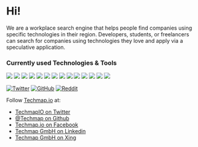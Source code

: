 # Hi!

We are a workplace search engine that helps people find companies using specific technologies in their region. Developers, students, or freelancers can search for companies using technologies they love and apply via a speculative application. 

### Currently used Technologies & Tools
![](https://img.shields.io/badge/Code-JavaScript-red?style=flat&logo=javascript&logoColor=white)
![](https://img.shields.io/badge/Code-Groovy-red?style=flat&logo=apache-groovy&logoColor=white)
![](https://img.shields.io/badge/Framework-React.js-orange?style=flat&logo=react&logoColor=white)
![](https://img.shields.io/badge/Framework-Next.js-orange?style=flat&logo=next.js&logoColor=white)
![](https://img.shields.io/badge/DB-MongoDB-yellow?style=flat&logo=mongodb&logoColor=white)
![](https://img.shields.io/badge/DB-Elasticsearch-yellow?style=flat&logo=elasticsearch&logoColor=white)
![](https://img.shields.io/badge/DevOps-Docker-blueviolet?style=flat&logo=docker&logoColor=white)
![](https://img.shields.io/badge/DevOps-Kubernetes-blueviolet?style=flat&logo=kubernetes&logoColor=white)
![](https://img.shields.io/badge/PaaS-Vercel-9cf?style=flat&logo=vercel&logoColor=white)
![](https://img.shields.io/badge/Cloud-AWS-9cf?style=flat&logo=mySQL&logoColor=white)
![](https://img.shields.io/badge/Editor-IntelliJ_IDEA-informational?style=flat&logo=intellij-idea&logoColor=white)
![](https://img.shields.io/badge/Editor-VSCode-informational?style=flat&logo=visual-studio-code&logoColor=white)
![](https://img.shields.io/badge/OS-Linux-blue?style=flat&logo=linux&logoColor=white)
![](https://img.shields.io/badge/OS-MacOS-blue?style=flat&logo=apple&logoColor=white)

[![Twitter](https://img.shields.io/twitter/follow/techmapio?label=Followers&style=social)](https://twitter.com/joergrech)
[![GitHub](https://img.shields.io/github/followers/techmap?affiliations=OWNER%2CCOLLABORATOR%2CORGANIZATION_MEMBER&style=social)](https://github.com/joergrech)
[![Reddit](https://img.shields.io/reddit/user-karma/combined/techmap_io?label=Karma&style=social)](https://www.reddit.com/user/Joerg_Rech)


Follow [Techmap.io](https://techmap.io) at:
* <a target="_blank" href="https://twitter.com/techmapio">TechmapIO on Twitter</a>
* <a target="_blank" href="https://github.com/Techmap">@Techmap on Github</a>
* <a target="_blank" href="https://www.facebook.com/techmap.io">Techmap.io on Facebook</a>
* <a target="_blank" href="https://www.linkedin.com/company/techmap-gmbh">Techmap GmbH on Linkedin</a>
* <a target="_blank" href="https://www.xing.com/pages/techmapgmbh">Techmap GmbH on Xing</a> 

<!--
[![GitHub](https://img.shields.io/github/stars/techmap?style=social)](https://github.com/joergrech)

[![My GitHub stats](https://github-readme-stats.vercel.app/api?username=techmap&include_all_commits=true&count_private=true&show_icons=true&line_height=20&theme=radical)](https://github.com/anuraghazra/github-readme-stats)
[![Top Langs](https://github-readme-stats.vercel.app/api/top-langs/?username=techmap&include_all_commits=true&count_private=true&show_icons=true&hide=html,CSS&theme=radical)](https://github.com/anuraghazra/github-readme-stats)

**joergrech/joergrech** is a ✨ _special_ ✨ repository because its `README.md` (this file) appears on your GitHub profile.

Here are some ideas to get you started:

- 🔭 I’m currently working on ...
- 🌱 I’m currently learning ...
- 👯 I’m looking to collaborate on ...
- 🤔 I’m looking for help with ...
- 💬 Ask me about ...
- 📫 How to reach me: ...
- 😄 Pronouns: ...
- ⚡ Fun fact: ...
-->
